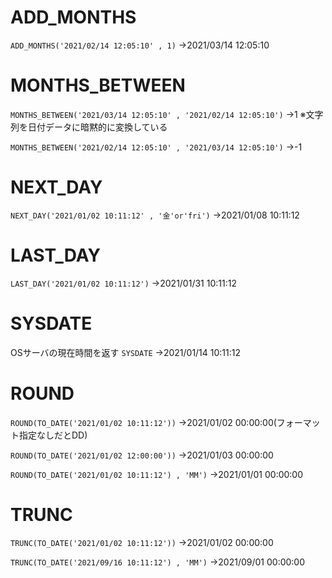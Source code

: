 # ADD_MONTHS
`ADD_MONTHS('2021/02/14 12:05:10' , 1)`
→2021/03/14 12:05:10
# MONTHS_BETWEEN
`MONTHS_BETWEEN('2021/03/14 12:05:10' , '2021/02/14 12:05:10')`
→1
※文字列を日付データに暗黙的に変換している

`MONTHS_BETWEEN('2021/02/14 12:05:10' , '2021/03/14 12:05:10')`
→-1
# NEXT_DAY
`NEXT_DAY('2021/01/02 10:11:12' , '金'or'fri')`
→2021/01/08 10:11:12
# LAST_DAY
`LAST_DAY('2021/01/02 10:11:12')`
→2021/01/31 10:11:12
# SYSDATE
OSサーバの現在時間を返す
`SYSDATE`
→2021/01/14 10:11:12
# ROUND
`ROUND(TO_DATE('2021/01/02 10:11:12'))`
→2021/01/02 00:00:00(フォーマット指定なしだとDD)

`ROUND(TO_DATE('2021/01/02 12:00:00'))`
→2021/01/03 00:00:00

`ROUND(TO_DATE('2021/01/02 10:11:12') , 'MM')`
→2021/01/01 00:00:00
# TRUNC
`TRUNC(TO_DATE('2021/01/02 10:11:12'))`
→2021/01/02 00:00:00

`TRUNC(TO_DATE('2021/09/16 10:11:12') , 'MM')`
→2021/09/01 00:00:00